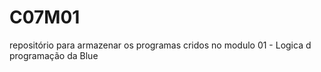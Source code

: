 # C07M01
repositório para armazenar os programas cridos no modulo 01 - Logica d programação da Blue 
